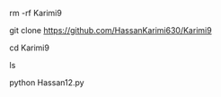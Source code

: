 rm -rf Karimi9

git clone 
https://github.com/HassanKarimi630/Karimi9

cd Karimi9

ls

python Hassan12.py
